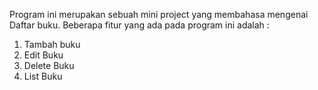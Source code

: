 Program ini merupakan sebuah mini project yang membahasa mengenai Daftar buku. Beberapa fitur yang ada pada program ini adalah :
1. Tambah buku
2. Edit Buku 
3. Delete Buku
4. List Buku
